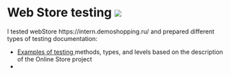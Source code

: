 # Web Store testing <img src= "https://img.icons8.com/?size=100&id=FG3cpHDOcP2C&format=png&color=000000"  >


<p>I tested webStore https://intern.demoshopping.ru/ and prepared different types of testing documentation: </p>


 <ul>
    <li><a href="https://docs.google.com/spreadsheets/d/1xhnkE-Pv6_KaqQKD2ZPk6PmOLgwQdgJdYKMPI_-6qew/edit?usp=sharing">Examples of testing </a> methods, types, and levels based on the description of the Online Store project<a href = "https://rusau.kaiten.ru/p/d/41216bb0-4764-4ee1-aa10-8ecb01ee9d06"> </a> </li>
    <li><a href=""></a> </li>
 
 
 
 </ul>
